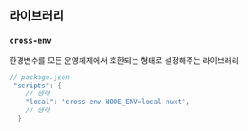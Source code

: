 ## 라이브러리

### `cross-env`
환경변수를 모든 운영체제에서 호환되는 형태로 설정해주는 라이브러리
```Java
// package.json
 "scripts": {
    // 생략
    "local": "cross-env NODE_ENV=local nuxt",
    // 생략
  }
```